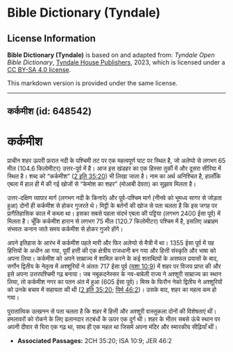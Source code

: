 # Bible Dictionary (Tyndale)

## License Information

**Bible Dictionary (Tyndale)** is based on and adapted from: _Tyndale Open Bible Dictionary_, [Tyndale House Publishers](https://tyndaleopenresources.com/), 2023, which is licensed under a [CC BY-SA 4.0 license](https://creativecommons.org/licenses/by-sa/4.0/legalcode.en).

This markdown version is provided under the same license.



--------------------------------

## कर्कमीश (id: 648542)

कर्कमीश
=======

प्राचीन शहर ऊपरी फ़रात नदी के पश्चिमी तट पर एक महत्वपूर्ण घाट पर स्थित है, जो अलेप्पो से लगभग 65 मील (104\.6 किलोमीटर) उत्तर\-पूर्व में है। आज इस खंडहर का एक हिस्सा तुर्की में और दूसरा सीरिया में स्थित है। शब्द को “कर्कमीश” ([2 इति 35:20](https://ref.ly/2Chr35:20)) भी लिखा जाता है। नाम का अर्थ अनिश्चित है, हालाँकि एबला में हाल ही में की गई खोजों से “केमोश का शहर” (मोआबी देवता) का सुझाव मिलता है।

उत्तर\-दक्षिण व्यापार मार्ग (लगभग नदी के किनारे) और पूर्व\-पश्चिम मार्ग (नीनवे को भूमध्य सागर से जोड़ता हुआ) दोनों ही कर्कमीश से होकर गुजरते थे। मिट्टी के बर्तनों की खोज से पता चलता है कि इस जगह पर प्रागैतिहासिक काल में कब्ज़ा था। इसका सबसे पहला संदर्भ एबला की पट्टिया (लगभग 2400 ईसा पूर्व) में मिलता है। चूँकि कर्कमीश हारान से लगभग 75 मील (120\.7 किलोमीटर) पश्चिम में है, इसलिए अब्राहम संभवतः कनान जाते समय कर्कमीश से होकर गुजरे होंगे। 

अपने इतिहास के आरंभ में कर्कमीश पहले मारी और फिर अलेप्पो से मैत्री में था। 1355 ईसा पूर्व में यह हित्तियों के अधीन आ गया, पूर्वी हत्ती की एक क्षेत्रीय राजधानी बन गया और हित्ती संस्कृति और भाषा को अपना लिया। कर्कमीश को अपने साम्राज्य में शामिल करने के कई शताब्दियों के असफल प्रयासों के बाद, सर्गोन द्वितीय के नेतृत्व में अश्शूरियों ने अंततः 717 ईसा पूर्व ([यशा 10:9](https://ref.ly/Isa10:9)) में शहर पर विजय प्राप्त की और इसे अपना उत्तरपश्चिमी गढ़ बनाया। जब नबूकदनेस्सर के नव\-बाबेली राज्य ने अश्शूरी साम्राज्य का स्थान लिया, तो कर्कमीश नगर का पतन अंत में हुआ (605 ईसा पूर्व)। मिस्र के फिरौन नेको द्वितीय ने अश्शूरियों को उनके बचाव में सहायता की थी ([2 इति 35:20](https://ref.ly/2Chr35:20); [यिर्म 46:2](https://ref.ly/Jer46:2))। उसके बाद, शहर का महत्व कम हो गया।

पुरातात्विक उत्खनन से पता चलता है कि शहर में हित्ती और अश्शूरी वास्तुकला दोनों की विशेषताएं थीं। हमलावरों को रोकने के लिए ढलानदार तटबंधों के ऊपर एक दुर्ग थी। शहर के भीतर सबसे ऊंचे स्थान पर अपनी दीवार से घिरा एक गढ़ था, साथ ही एक महल था जिसमें अपना मंदिर और स्मारकीय सीढ़ियाँ थीं।

* **Associated Passages:** 2CH 35:20; ISA 10:9; JER 46:2


